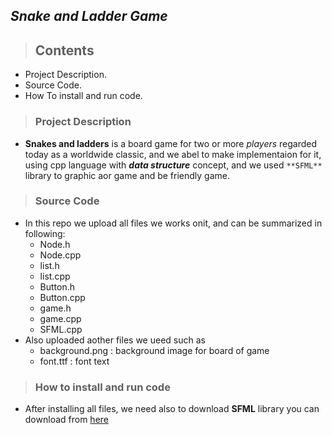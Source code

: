## *Snake and Ladder Game*
> ## Contents
* Project Description.
* Source Code.
* How To install and run code.

> ### Project Description
 * **Snakes and ladders** is a board game for two or more _players_ regarded today as a worldwide classic, and we abel to make implementaion for it, using cpp      language with **_data structure_** concept, and we used `**SFML**` library to graphic aor game and be friendly game.
> ### Source Code
  * In this repo we upload all files we works onit, and can be summarized in following:
     * Node.h
     * Node.cpp
     * list.h
     * list.cpp
     * Button.h
     * Button.cpp
     * game.h
     * game.cpp
     * SFML.cpp
  * Also uploaded aother files we ueed such as
     * background.png : background image for board of game
     * font.ttf : font text 
> ### How to install and run code
  * After installing all files, we need also to download **SFML** library you can download from [here](https://www.sfml-dev.org/download.php)
  
